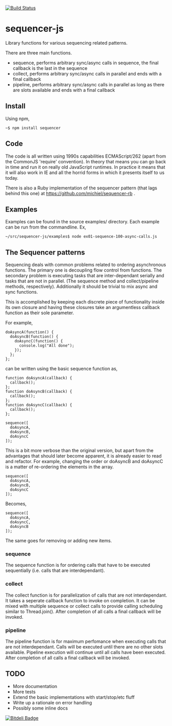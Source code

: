 [![Build Status](https://travis-ci.org/michiel/sequencer-js.png)](https://travis-ci.org/michiel/sequencer-js)

# sequencer-js

Library functions for various sequencing related patterns.

There are three main functions.

 - sequence, performs arbitrary sync/async calls in sequence, the final callback is the last in the sequence
 - collect, performs arbitrary sync/async calls in parallel and ends with a final callback
 - pipeline, performs arbitrary sync/async calls in parallel as long as there are slots available and ends with a final callback

Install
-------

Using npm,

    ~$ npm install sequencer

Code
----

The code is all written using 1990s capabilities ECMAScript/262 (apart from the
CommonJS 'require' convention). In theory that means you can go back in time
and run it on really old JavaScript runtimes. In practice it means that it will
also work in IE and all the horrid forms in which it presents itself to us
today.

There is also a Ruby implementation of the sequencer pattern (that lags behind
this one) at https://github.com/michiel/sequencer-rb .

Examples
--------

Examples can be found in the source examples/ directory. Each example can be run from the commandline. Ex,

    ~/src/sequencer-js/examples$ node ex01-sequence-100-async-calls.js

The Sequencer patterns
----------------------

Sequencing deals with common problems related to ordering asynchronous
functions. The primary one is decoupling flow control from functions. The
secondary problem is executing tasks that are inter-dependant serially and
tasks that are not in parallel. (The sequence method and collect/pipeline
methods, respectively). Additionally it should be trivial to mix async and sync
functions.

This is accomplished by keeping each discrete piece of functionality inside its
own closure and having these closures take an argumentless callback function as
their sole parameter.

For example,

    doAsyncA(function() {
      doAsyncB(function() {
        doAsyncC(function() {
          console.log("All done");
        });
      };
    };

can be written using the basic sequence function as,

    function doAsyncA(callback) {
      callback();
    };
    function doAsyncB(callback) {
      callback();
    };
    function doAsyncC(callback) {
      callback();
    };

    sequence([
      doAsyncA,
      doAsyncB,
      doAsyncC
    ]);

This is a bit more verbose than the original version, but apart from the
advantages that should later become apparent, it is already easier to read and
refactor. For example, changing the order or doAsyncB and doAsyncC is a matter
of re-ordering the elements in the array.

    sequence([
      doAsyncA,
      doAsyncB,
      doAsyncC
    ]);

Becomes,

    sequence([
      doAsyncA,
      doAsyncC,
      doAsyncB
    ]);

The same goes for removing or adding new items.

### sequence ###

The sequence function is for ordering calls that have to be executed sequentially (i.e. calls that are interdependant).

### collect ###

The collect function is for parallelization of calls that are not interdependant. It takes a seperate callback function to invoke on completion. It can be mixed with multiple sequence or collect calls to provide calling scheduling similar to Thread.join(). After completion of all calls a final callback will be invoked.

### pipeline ###

The pipeline function is for maximum perfomance when executing calls that are not interdependant. Calls will be executed until there are no other slots available. Pipeline execution will continue until all calls have been executed. After completion of all calls a final callback will be invoked.


TODO
----

 - More documentation
 - More tests
 - Extend the basic implementations with start/stop/etc fluff
 - Write up a rationale on error handling
 - Possibly some inline docs







[![Bitdeli Badge](https://d2weczhvl823v0.cloudfront.net/michiel/sequencer-js/trend.png)](https://bitdeli.com/free "Bitdeli Badge")

